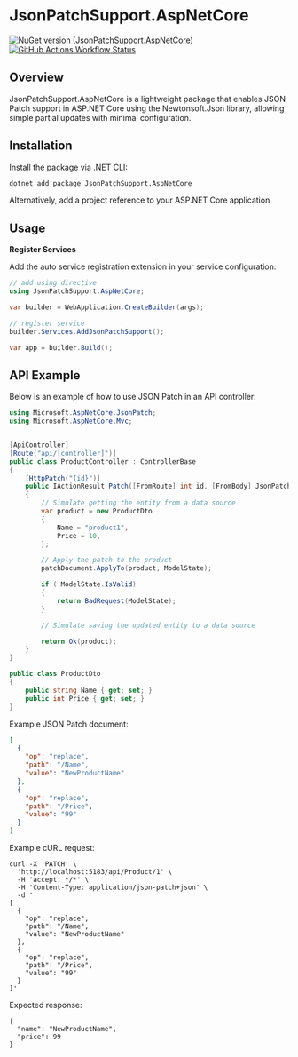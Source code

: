 # JsonPatchSupport.AspNetCore

[![NuGet version (JsonPatchSupport.AspNetCore)](https://img.shields.io/nuget/v/JsonPatchSupport.AspNetCore)](https://www.nuget.org/packages/JsonPatchSupport.AspNetCore)
[![GitHub Actions Workflow Status](https://img.shields.io/github/actions/workflow/status/ruyut/JsonPatchSupport.AspNetCore/publish.yml)](https://github.com/ruyut/JsonPatchSupport.AspNetCore/actions/workflows/publish.yml)

## Overview

JsonPatchSupport.AspNetCore is a lightweight package that enables JSON Patch support in ASP.NET Core using the
Newtonsoft.Json library, allowing simple partial updates with minimal configuration.

## Installation

Install the package via .NET CLI:

```bash
dotnet add package JsonPatchSupport.AspNetCore
```

Alternatively, add a project reference to your ASP.NET Core application.

## Usage

**Register Services**

Add the auto service registration extension in your service configuration:

```csharp
// add using directive
using JsonPatchSupport.AspNetCore;

var builder = WebApplication.CreateBuilder(args);

// register service
builder.Services.AddJsonPatchSupport();

var app = builder.Build();
```

## API Example

Below is an example of how to use JSON Patch in an API controller:

```csharp
using Microsoft.AspNetCore.JsonPatch;
using Microsoft.AspNetCore.Mvc;


[ApiController]
[Route("api/[controller]")]
public class ProductController : ControllerBase
{
    [HttpPatch("{id}")]
    public IActionResult Patch([FromRoute] int id, [FromBody] JsonPatchDocument<ProductDto> patchDocument)
    {
        // Simulate getting the entity from a data source
        var product = new ProductDto
        {
            Name = "product1",
            Price = 10,
        };

        // Apply the patch to the product
        patchDocument.ApplyTo(product, ModelState);

        if (!ModelState.IsValid)
        {
            return BadRequest(ModelState);
        }

        // Simulate saving the updated entity to a data source

        return Ok(product);
    }
}

public class ProductDto
{
    public string Name { get; set; }
    public int Price { get; set; }
}
```

Example JSON Patch document:

```json
[
  {
    "op": "replace",
    "path": "/Name",
    "value": "NewProductName"
  },
  {
    "op": "replace",
    "path": "/Price",
    "value": "99"
  }
]
```

Example cURL request:

```shell
curl -X 'PATCH' \
  'http://localhost:5183/api/Product/1' \
  -H 'accept: */*' \
  -H 'Content-Type: application/json-patch+json' \
  -d '
[
  {
    "op": "replace",
    "path": "/Name",
    "value": "NewProductName"
  },
  {
    "op": "replace",
    "path": "/Price",
    "value": "99"
  }
]'
```

Expected response:

```text
{
  "name": "NewProductName",
  "price": 99
}
```
